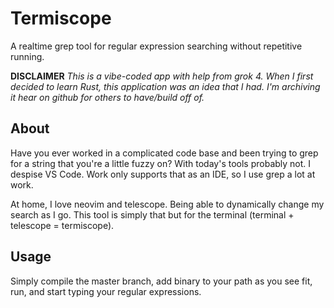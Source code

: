 # Termiscope

A realtime grep tool for regular expression searching without repetitive running.

**DISCLAIMER** *This is a vibe-coded app with help from grok 4. When I first decided to learn Rust, this application was an idea that I had. I'm archiving it hear on github for others to have/build off of.*

## About
Have you ever worked in a complicated code base and been trying to grep for a string that you're a little fuzzy on? With today's tools probably not. I despise VS Code. Work only supports that as an IDE, so I use grep a lot at work. 

At home, I love neovim and telescope. Being able to dynamically change my search as I go. This tool is simply that but for the terminal (terminal + telescope = termiscope).

## Usage
Simply compile the master branch, add binary to your path as you see fit, run, and start typing your regular expressions.
